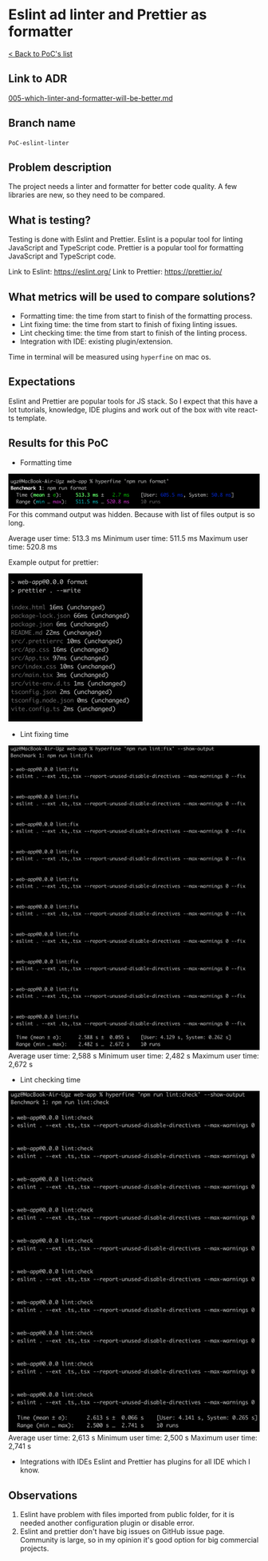 # Eslint ad linter and Prettier as formatter 
[< Back to PoC's list](README.md)

## Link to ADR
[005-which-linter-and-formatter-will-be-better.md](../ADR/005-which-linter-and-formatter-will-be-better.md)

## Branch name
`PoC-eslint-linter`

## Problem description
The project needs a linter and formatter for better code quality. A few libraries are new, so they need to be compared.

## What is testing?
Testing is done with Eslint and Prettier.
Eslint is a popular tool for linting JavaScript and TypeScript code.
Prettier is a popular tool for formatting JavaScript and TypeScript code.

Link to Eslint: https://eslint.org/
Link to Prettier: https://prettier.io/

## What metrics will be used to compare solutions?
- Formatting time: the time from start to finish of the formatting process.
- Lint fixing time: the time from start to finish of fixing linting issues.
- Lint checking time: the time from start to finish of the linting process.
- Integration with IDE: existing plugin/extension.

Time in terminal will be measured using `hyperfine`  on mac os.

## Expectations
Eslint and Prettier are popular tools for JS stack. So I expect that this have a lot tutorials, knowledge, IDE plugins and work out of the box with vite react-ts template.

## Results for this PoC
- Formatting time

![img.png](../../assets/prettier-time-format.png)
For this command output was hidden. Because with list of files output is so long.

Average user time: 513.3 ms
Minimum user time: 511.5 ms
Maximum user time: 520.8 ms

Example output for prettier:

![img_1.png](../../assets/prettier-output-example.png)

- Lint fixing time

![eslint-time-lint-fix.png](../../assets/eslint-time-lint-fix.png)
Average user time: 2,588 s
Minimum user time: 2,482 s
Maximum user time: 2,672 s

- Lint checking time

![eslint-time-lint-check.png](../../assets/eslint-time-lint-check.png)
Average user time: 2,613 s
Minimum user time: 2,500 s
Maximum user time: 2,741 s

- Integrations with IDEs
Eslint and Prettier has plugins for all IDE which I know.

## Observations
1. Eslint have problem with files imported from public folder, for it is needed another configuration plugin or disable error.
2. Eslint and prettier don't have big issues on GitHub issue page. Community is large, so in my opinion it's good option for big commercial projects.